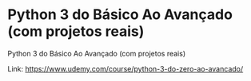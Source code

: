 # Python 3 do Básico Ao Avançado (com projetos reais)

Python 3 do Básico Ao Avançado (com projetos reais)

Link: https://www.udemy.com/course/python-3-do-zero-ao-avancado/

